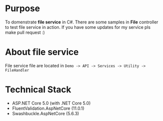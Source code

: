 # Purpose
To domenstrate **file service** in C#. There are some samples in **File** controller to test file service in action. If you have some updates for my service pls make pull request :)

# About file service 
File service file are located in `Demo -> API -> Services -> Utility -> FileHandler`

# Technical Stack
- ASP.NET Core 5.0 (with .NET Core 5.0)
- FluentValidation.AspNetCore (11.0.1)
- Swashbuckle.AspNetCore (5.6.3)
